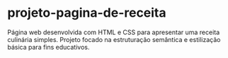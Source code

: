 # projeto-pagina-de-receita
Página web desenvolvida com HTML e CSS para apresentar uma receita culinária simples. Projeto focado na estruturação semântica e estilização básica para fins educativos.
